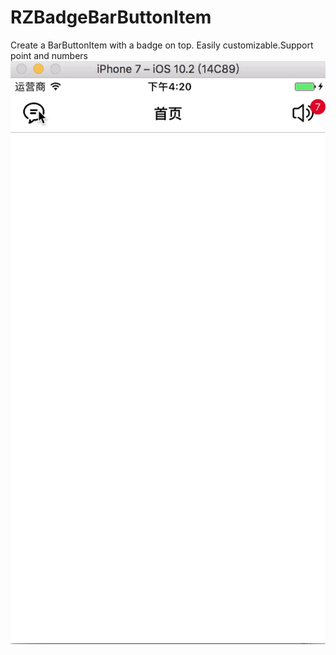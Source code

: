 # RZBadgeBarButtonItem
Create a BarButtonItem with a badge on top. Easily customizable.Support point and numbers
![demo](./RZBadgeBarButtonItem.gif)